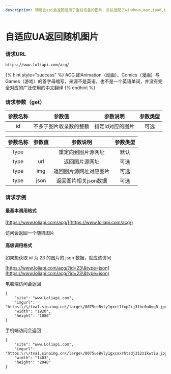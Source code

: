 ```yaml
---
description: 调用此api会返回适用于当前设备的图片，目前适配了windows,mac,ipad,iphone,android，其他类型的设备默认为电脑端图片
---
```


# 自适应UA返回随机图片

### 请求URL

```
https://www.loliapi.com/acg/
```

{% hint style="success" %}
ACG 即Animation（动画）、Comics（漫画）与Games（游戏）的首字母缩写，来源不是英语，也不是一个英语单词，并没有完全对应的广泛使用的中文翻译
{% endhint %}

### 请求参数（get）

| 参数名称 |     参数值     |    参数说明   | 参数类型 |
| :--: | :---------: | :-------: | :--: |
|  id  | 不多于图片收录数的整数 | 指定id对应的图片 |  可选  |

| 参数名称 |  参数值 |     参数说明     | 参数类型 |
| :--: | :--: | :----------: | :--: |
| type |      |   重定向到图片源网址  |  默认  |
| type |  url |    返回图片源网址   |  可选  |
| type |  img |  返回图片源网址对应图片 |  可选  |
| type | json | 返回图片相关json数据 |  可选  |

### 请求示例

#### 最基本调用格式

[https://www.loliapi.com/acg/](https://www.loliapi.com/acg/)

访问会返回一个随机图片

#### 高级调用格式

如果想获取 id 为 23 的图片的 json 数据，就应该访问

[https://www.loliapi.com/acg/?id=23\&type=json](https://www.loliapi.com/acg/?id=23\&type=json)

电脑端访问会返回

```
{
    "site": "www.Loliapi.com",
    "imgurl": "https:\/\/tva1.sinaimg.cn\/large\/0075ueBvly1gxct1fxp2ij31hc0u0qq0.jpg",
    "width": "1920",
    "height": "1080"
}
```

手机端访问会返回

```
{
    "site": "www.Loliapi.com",
    "imgurl": "https:\/\/tva1.sinaimg.cn\/large\/0075ueBvly1gxcsxrhtsdj312z1kwtiu.jpg",
    "width": "1403",
    "height": "2048"
}
```
